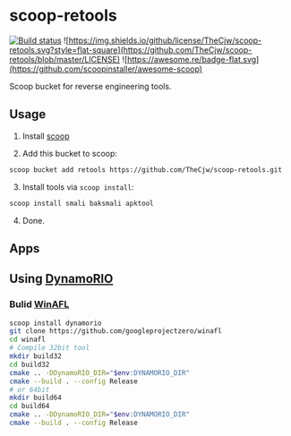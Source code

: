 # scoop-retools 

[![Build status](https://img.shields.io/appveyor/ci/TheCjw/scoop-retools/master.svg?style=flat-square&label=AppVeyor&logo=appveyor)](https://ci.appveyor.com/project/TheCjw/scoop-retools) ![https://img.shields.io/github/license/TheCjw/scoop-retools.svg?style=flat-square](https://github.com/TheCjw/scoop-retools/blob/master/LICENSE) ![https://awesome.re/badge-flat.svg](https://github.com/scoopinstaller/awesome-scoop)

Scoop bucket for reverse engineering tools.

## Usage

1. Install [scoop](https://github.com/lukesampson/scoop)

2. Add this bucket to scoop:
```bash
scoop bucket add retools https://github.com/TheCjw/scoop-retools.git
```
3. Install tools via `scoop install`:
```bash
scoop install smali baksmali apktool
```
4. Done.

## Apps

## Using [DynamoRIO](https://www.dynamorio.org/)

### Bulid [WinAFL](https://github.com/googleprojectzero/winafl)

```bash
scoop install dynamorio
git clone https://github.com/googleprojectzero/winafl
cd winafl
# Compile 32bit tool
mkdir build32
cd build32
cmake .. -DDynamoRIO_DIR="$env:DYNAMORIO_DIR"
cmake --build . --config Release
# or 64bit
mkdir build64
cd build64
cmake .. -DDynamoRIO_DIR="$env:DYNAMORIO_DIR"
cmake --build . --config Release
```